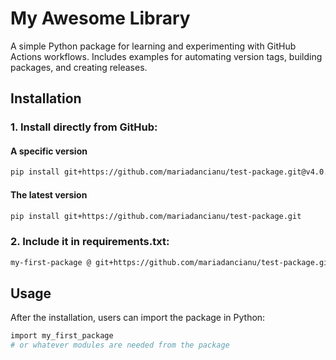 # My Awesome Library

A simple Python package for learning and experimenting with GitHub Actions workflows. Includes examples for automating version tags, building packages, and creating releases.

## Installation

### 1. Install directly from GitHub:

#### A specific version
```bash
pip install git+https://github.com/mariadancianu/test-package.git@v4.0.3
```

#### The latest version
```bash
pip install git+https://github.com/mariadancianu/test-package.git
```

### 2. Include it in requirements.txt:
```bash
my-first-package @ git+https://github.com/mariadancianu/test-package.git@v4.0.3
```

## Usage
After the installation, users can import the package in Python:

```bash
import my_first_package
# or whatever modules are needed from the package
```
